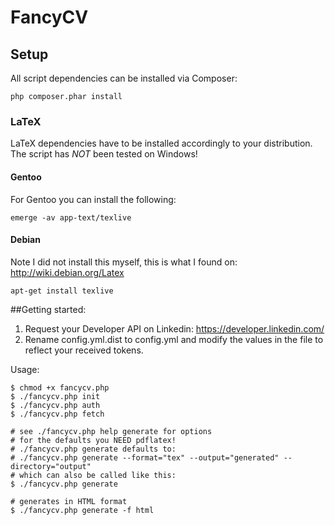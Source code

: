 # FancyCV
## Setup
All script dependencies can be installed via Composer:

    php composer.phar install

### LaTeX
LaTeX dependencies have to be installed accordingly to your distribution. The script has *NOT* been tested on Windows!
#### Gentoo
For Gentoo you can install the following:

    emerge -av app-text/texlive

#### Debian
Note I did not install this myself, this is what I found on: http://wiki.debian.org/Latex

	apt-get install texlive

##Getting started:
1. Request your Developer API on Linkedin: https://developer.linkedin.com/
2. Rename config.yml.dist to config.yml and modify the values in the file to reflect your
   received tokens.

Usage:

	$ chmod +x fancycv.php
	$ ./fancycv.php init
	$ ./fancycv.php auth
	$ ./fancycv.php fetch
	
	# see ./fancycv.php help generate for options
	# for the defaults you NEED pdflatex!
	# ./fancycv.php generate defaults to:
	# ./fancycv.php generate --format="tex" --output="generated" --directory="output"
	# which can also be called like this:
	$ ./fancycv.php generate
	
	# generates in HTML format
	$ ./fancycv.php generate -f html
